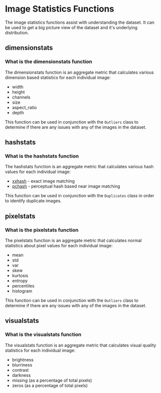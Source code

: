 # Image Statistics Functions

The image statistics functions assist with understanding the dataset.
It can be used to get a big picture view of the dataset and it's underlying distribution.

## dimensionstats

### What is the dimensionstats function

The dimensionstats function is an aggregate metric that calculates various dimension based statistics for each individual image:
- width
- height
- channels
- size
- aspect_ratio
- depth

This function can be used in conjunction with the `Outliers` class to determine if there are any issues with any of the images in the dataset.

## hashstats

### What is the hashstats function

The hashstats function is an aggregate metric that calculates various hash values for each individual image:
- [xxhash](https://github.com/Cyan4973/xxHash) - exact image matching
- [pchash](https://en.wikipedia.org/wiki/Perceptual_hashing) - perceptual hash based near image matching

This function can be used in conjunction with the `Duplicates` class in order to identify duplicate images.

## pixelstats

### What is the pixelstats function

The pixelstats function is an aggregate metric that calculates normal statistics about pixel values for each individual image:
- mean
- std
- var
- skew
- kurtosis
- entropy
- percentiles
- histogram

This function can be used in conjunction with the `Outliers` class to determine if there are any issues with any of the images in the dataset.

## visualstats

### What is the visualstats function

The visualstats function is an aggregate metric that calculates visual quality statistics for each individual image:
- brightness
- blurriness
- contrast
- darkness
- missing (as a percentage of total pixels)
- zeros (as a percentage of total pixels)
